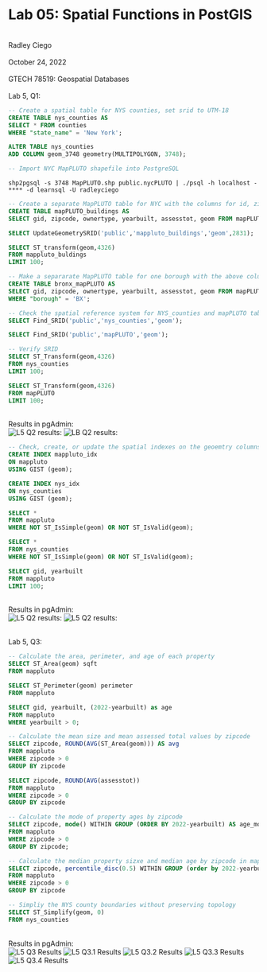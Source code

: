 # Lab 05: Spatial Functions in PostGIS
<br> Radley Ciego </br>
<br> October 24, 2022 </br>
<br> GTECH 78519: Geospatial Databases </br>
<br> Lab 5, Q1: </br>

```sql
-- Create a spatial table for NYS counties, set srid to UTM-18
CREATE TABLE nys_counties AS
SELECT * FROM counties
WHERE "state_name" = 'New York';

ALTER TABLE nys_counties
ADD COLUMN geom_3748 geometry(MULTIPOLYGON, 3748);
```
```sql
-- Import NYC MapPLUTO shapefile into PostgreSQL
```

```
shp2pgsql -s 3748 MapPLUTO.shp public.nycPLUTO | ./psql -h localhost -**** -d learnsql -U radleyciego
```

``` sql
-- Create a separate MapPLUTO table for NYC with the columns for id, zipcode, ownertype, yearbuilt, assesstot, and geometry in State Plane Long Island reference system
CREATE TABLE mapPLUTO_buildings AS
SELECT gid, zipcode, ownertype, yearbuilt, assesstot, geom FROM mapPLUTO;

SELECT UpdateGeometrySRID('public','mappluto_buildings','geom',2831);

SELECT ST_transform(geom,4326)
FROM mappluto_buldings
LIMIT 100;
```

``` sql
-- Make a separarate MapPLUTO table for one borough with the above columns
CREATE TABLE bronx_mapPLUTO AS
SELECT gid, zipcode, ownertype, yearbuilt, assesstot, geom FROM mapPLUTO
WHERE "borough" = 'BX';
```
      
``` sql
-- Check the spatial reference system for NYS_counties and mapPLUTO tables
SELECT Find_SRID('public','nys_counties','geom');

SELECT Find_SRID('public','mapPLUTO','geom');

-- Verify SRID
SELECT ST_Transform(geom,4326)
FROM nys_counties
LIMIT 100;

SELECT ST_Transform(geom,4326)
FROM mapPLUTO
LIMIT 100;
```
<br> Results in pgAdmin: </br>
![L5 Q2 results:](/img/l5q1.png)
![LB Q2 results:](/img/l5q1.1.png)

``` sql
-- Check, create, or update the spatial indexes on the geoemtry columns in the table
CREATE INDEX mappluto_idx
ON mappluto
USING GIST (geom);

CREATE INDEX nys_idx
ON nys_counties
USING GIST (geom);

SELECT *
FROM mappluto
WHERE NOT ST_IsSimple(geom) OR NOT ST_IsValid(geom);

SELECT *
FROM nys_counties
WHERE NOT ST_IsSimple(geom) OR NOT ST_IsValid(geom);

SELECT gid, yearbuilt
FROM mappluto
LIMIT 100;
```
<br> Results in pgAdmin: </br>
![L5 Q2 results:](/img/l5q2.png)
![L5 Q2 results:](/img/l5q2.1.png)

<br> Lab 5, Q3: </br>

``` sql
-- Calculate the area, perimeter, and age of each property
SELECT ST_Area(geom) sqft
FROM mappluto

SELECT ST_Perimeter(geom) perimeter
FROM mappluto

SELECT gid, yearbuilt, (2022-yearbuilt) as age
FROM mappluto
WHERE yearbuilt > 0;

-- Calculate the mean size and mean assessed total values by zipcode
SELECT zipcode, ROUND(AVG(ST_Area(geom))) AS avg
FROM mappluto
WHERE zipcode > 0
GROUP BY zipcode

SELECT zipcode, ROUND(AVG(assesstot))
FROM mappluto
WHERE zipcode > 0
GROUP BY zipcode

-- Calculate the mode of property ages by zipcode
SELECT zipcode, mode() WITHIN GROUP (ORDER BY 2022-yearbuilt) AS age_mode
FROM mappluto
WHERE zipcode > 0
GROUP BY zipcode;

-- Calculate the median property sizxe and median age by zipcode in mappluto
SELECT zipcode, percentile_disc(0.5) WITHIN GROUP (order by 2022-yearbuilt) AS median
FROM mappluto
WHERE zipcode > 0
GROUP BY zipcode

-- Simpliy the NYS county boundaries without preserving topology
SELECT ST_Simplify(geom, 0)
FROM nys_counties
```

<br> Results in pgAdmin: </br>
![L5 Q3 Results](/img/l5q3.png)
![L5 Q3.1 Results](/img/l5q3.1.png)
![L5 Q3.2 Results](/img/l5q3.2.png)
![L5 Q3.3 Results](/img/l5q3.3.png)
![L5 Q3.4 Results](/img/l5q3.4.png)